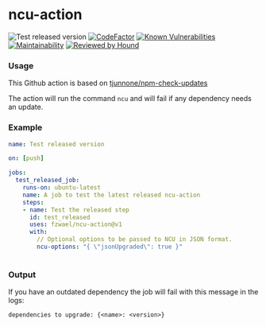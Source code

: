 # ncu-action

![Test released version](https://github.com/Fzwael/ncu-action/workflows/Test%20released%20version/badge.svg)
[![CodeFactor](https://www.codefactor.io/repository/github/fzwael/ncu-action/badge)](https://www.codefactor.io/repository/github/fzwael/ncu-action)
[![Known Vulnerabilities](https://snyk.io/test/github/fzwael/ncu-action/badge.svg?targetFile=package.json)](https://snyk.io/test/github/fzwael/ncu-action?targetFile=package.json)
[![Maintainability](https://api.codeclimate.com/v1/badges/146ecacdbb5301100b6f/maintainability)](https://codeclimate.com/github/fzwael/ncu-action/maintainability)
[![Reviewed by Hound](https://img.shields.io/badge/Reviewed_by-Hound-8E64B0.svg)](https://houndci.com)

### Usage

This Github action is based on [tjunnone/npm-check-updates](https://github.com/tjunnone/npm-check-updates)

The action will run the command `ncu` and will fail if any dependency needs an update.

### Example

``` yml
name: Test released version

on: [push]

jobs:
  test_released_job:
    runs-on: ubuntu-latest
    name: A job to test the latest released ncu-action
    steps:
    - name: Test the released step
      id: test_released
      uses: fzwael/ncu-action@v1
      with:
        // Optional options to be passed to NCU in JSON format.
        ncu-options: "{ \"jsonUpgraded\": true }"
  
```

### Output

If you have an outdated dependency the job will fail with this message in the logs:

```
dependencies to upgrade: {<name>: <version>}
```
